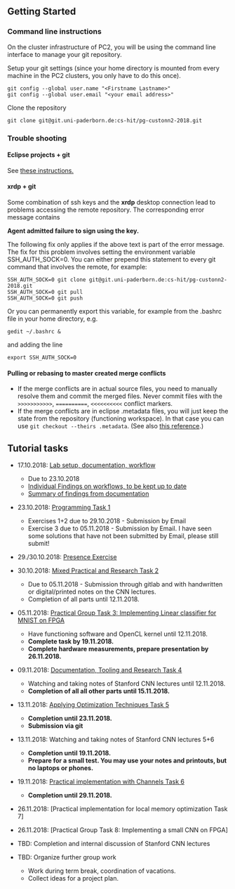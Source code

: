 ## Getting Started

### Command line instructions
On the cluster infrastructure of PC2, you will be using the command line interface to manage your git repository.

Setup your git settings (since your home directory is mounted from every machine in the PC2 clusters, you only have to do this once).

```
git config --global user.name "<Firstname Lastname>"
git config --global user.email "<your email address>"
```

Clone the repository

```
git clone git@git.uni-paderborn.de:cs-hit/pg-custonn2-2018.git
```

### Trouble shooting

#### Eclipse projects + git

See [these instructions.](workflows/eclipse+git.md)

#### xrdp + git

Some combination of ssh keys and the **xrdp** desktop connection lead to problems accessing the remote repository. The corresponding error message contains 

**Agent admitted failure to sign using the key.**

The following fix only applies if the above text is part of the error message. The fix for this problem involves setting the environment variable SSH\_AUTH\_SOCK=0. You can either prepend this statement to every git command that involves the remote, for example:

```
SSH_AUTH_SOCK=0 git clone git@git.uni-paderborn.de:cs-hit/pg-custonn2-2018.git
SSH_AUTH_SOCK=0 git pull
SSH_AUTH_SOCK=0 git push
```

Or you can permanently export this variable, for example from the .bashrc file in your home directory, e.g.

```
gedit ~/.bashrc &
```

and adding the line

```
export SSH_AUTH_SOCK=0
```

#### Pulling or rebasing to master created merge conflicts

- If the merge conflicts are in actual source files, you need to manually resolve them and commit the merged files. Never commit files with the `>>>>>>>>>>>`, `==========`, `<<<<<<<<<<` conflict markers.
- If the merge conflicts are in eclipse .metadata files, you will just keep the state from the repository (functioning workspace). In that case you can use `git checkout --theirs .metadata`. (See also [this reference](http://gitready.com/advanced/2009/02/25/keep-either-file-in-merge-conflicts.html).)

## Tutorial tasks

- 17.10.2018: [Lab setup, documentation, workflow](workflows/lab_instructions.md)
    - Due to 23.10.2018
    - [Individual Findings on workflows, to be kept up to date](workflows)
    - [Summary of findings from documentation](workflows/lab_results.md)
- 23.10.2018: [Programming Task 1](tutorial/Task1Instructions/Task1.md)
    - Exercises 1+2 due to 29.10.2018 - Submission by Email
    - Exercise 3 due to 05.11.2018 - Submission by Email. I have seen some solutions that have not been submitted by Email, please still submit!
- 29./30.10.2018: [Presence Exercise](tutorial/ExampleKernels/README.md)
- 30.10.2018: [Mixed Practical and Research Task 2](tutorial/Task2/README.md)
    - Due to 05.11.2018 - Submission through gitlab and with handwritten or digital/printed notes on the CNN lectures.
    - Completion of all parts until 12.11.2018.
- 05.11.2018: [Practical Group Task 3: Implementing Linear classifier for MNIST on FPGA](tutorial/Task3/README.md)
	- Have functioning software and OpenCL kernel until 12.11.2018.
	- **Complete task by 19.11.2018.**
	- **Complete hardware measurements, prepare presentation by 26.11.2018.**

- 09.11.2018: [Documentation, Tooling and Research Task 4](tutorial/Task4/README.md)
	- Watching and taking notes of Stanford CNN lectures until 12.11.2018.
	- **Completion of all all other parts until 15.11.2018.**

- 13.11.2018:  [Applying Optimization Techniques Task 5](tutorial/Task5/README.md)
    - **Completion until 23.11.2018.**
	- **Submission via git**
	
- 13.11.2018: Watching and taking notes of Stanford CNN lectures 5+6
    - **Completion until 19.11.2018.**
    - **Prepare for a small test. You may use your notes and printouts, but no laptops or phones.**

- 19.11.2018: [Practical implementation with Channels Task 6](tutorial/Task6/README.md)
    - **Completion until 29.11.2018.**

- 26.11.2018: [Practical implementation for local memory optimization Task 7]

- 26.11.2018: [Practical Group Task 8: Implementing a small CNN on FPGA]
 
- TBD: Completion and internal discussion of Stanford CNN lectures

- TBD: Organize further group work
    - Work during term break, coordination of vacations.
    - Collect ideas for a project plan.